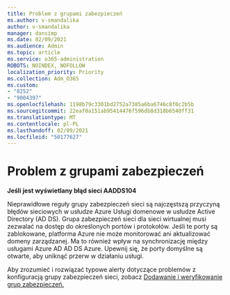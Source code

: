 ```yaml
---
title: Problem z grupami zabezpieczeń
ms.author: v-smandalika
author: v-smandalika
manager: dansimp
ms.date: 02/09/2021
ms.audience: Admin
ms.topic: article
ms.service: o365-administration
ROBOTS: NOINDEX, NOFOLLOW
localization_priority: Priority
ms.collection: Adm_O365
ms.custom:
- "8252"
- "9004397"
ms.openlocfilehash: 1198b79c3301bd2752a7385a6ba6746c8f0c2b5b
ms.sourcegitcommit: 22eaf0a151ab95414476f596db8d318b6540ff31
ms.translationtype: MT
ms.contentlocale: pl-PL
ms.lasthandoff: 02/09/2021
ms.locfileid: "50177627"
---
```

# <a name="issue-with-security-groups"></a>Problem z grupami zabezpieczeń

**Jeśli jest wyświetlany błąd sieci AADDS104**

Nieprawidłowe reguły grupy zabezpieczeń sieci są najczęstszą przyczyną błędów sieciowych w usłudze Azure Usługi domenowe w usłudze Active Directory (AD DS). Grupa zabezpieczeń sieci dla sieci wirtualnej musi zezwalać na dostęp do określonych portów i protokołów. Jeśli te porty są zablokowane, platforma Azure nie może monitorować ani aktualizować domeny zarządzanej. Ma to również wpływ na synchronizację między usługami Azure AD AD DS Azure. Upewnij się, że porty domyślne są otwarte, aby uniknąć przerw w działaniu usługi.

Aby zrozumieć i rozwiązać typowe alerty dotyczące problemów z konfiguracją grupy zabezpieczeń sieci, zobacz [Dodawanie i weryfikowanie grup zabezpieczeń.](https://docs.microsoft.com/azure/active-directory-domain-services/alert-nsg#verify-and-edit-existing-security-rules)
